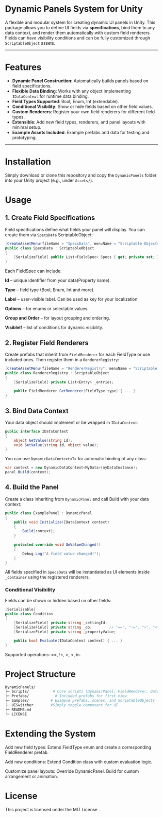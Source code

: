# Dynamic Panels System for Unity

A flexible and modular system for creating dynamic UI panels in Unity. This package allows you to define UI fields via **specifications**, bind them to any data context, and render them automatically with custom field renderers. Fields can have visibility conditions and can be fully customized through `ScriptableObject` assets.

---

# Features

- **Dynamic Panel Construction**: Automatically builds panels based on field specifications.
- **Flexible Data Binding**: Works with any object implementing `IDataContext` for runtime data binding.
- **Field Types Supported**: Bool, Enum, Int (extendable).
- **Conditional Visibility**: Show or hide fields based on other field values.
- **Custom Renderers**: Register your own field renderers for different field types.
- **Extensible**: Add new field types, renderers, and panel layouts with minimal setup.
- **Example Assets Included**: Example prefabs and data for testing and prototyping.

---

# Installation

Simply download or clone this repository and copy the `DynamicPanels` folder into your Unity project (e.g., under `Assets/`).  

# Usage

## 1. Create Field Specifications

Field specifications define what fields your panel will display. You can create them via `SpecsData` ScriptableObject:

```csharp
[CreateAssetMenu(fileName = "SpecsData", menuName = "Scriptable Objects/SpecsData")]
public class SpecsData : ScriptableObject
{
    [SerializeField] public List<FieldSpec> Specs { get; private set; }
}
```
Each FieldSpec can include:

**Id** – unique identifier from your data(Property name).

**Type** – field type (Bool, Enum, Int and more).

**Label** – user-visible label. Can be used as key for your localization

**Options** – for enums or selectable values.

**Group and Order** – for layout grouping and ordering.

**VisibleIf** – list of conditions for dynamic visibility.

## 2. Register Field Renderers

Create prefabs that inherit from `FieldRenderer` for each FieldType or use included ones. Then register them in a `RendererRegistry`:

```csharp
[CreateAssetMenu(fileName = "RendererRegistry", menuName = "Scriptable Objects/RendererRegistry")]
public class RendererRegistry : ScriptableObject
{
    [SerializeField] private List<Entry> _entries;
    
    public FieldRenderer GetRenderer(FieldType type) { ... }
}
```

## 3. Bind Data Context

Your data object should implement or be wrapped in `IDataContext`:

```csharp
public interface IDataContext
{
    object GetValue(string id);
    void SetValue(string id, object value);
}
```
You can use `DynamicDataContext<T>` for automatic binding of any class:

```csharp
var context = new DynamicDataContext<MyData>(myDataInstance);
panel.Build(context);
```

## 4. Build the Panel

Create a class inheriting from `DynamicPanel` and call Build with your data context:

```csharp
public class ExamplePanel : DynamicPanel
{
    public void Initialize(IDataContext context)
    {
        Build(context);
    }
    
    protected override void OnValueChanged()
    {
        Debug.Log("A field value changed!");
    }
}
```

All fields specified in `SpecsData` will be instantiated as UI elements inside `_container` using the registered renderers.

### Conditional Visibility

Fields can be shown or hidden based on other fields:

```csharp
[Serializable]
public class Condition
{
    [SerializeField] private string _settingId;
    [SerializeField] private string _op;        // "==", "!=", ">", "<", "in"
    [SerializeField] private string _propertyValue;

    public bool Evaluate(IDataContext context) { ... }
}
```
Supported operations: ==, !=, >, <, in.

# Project Structure

```bash
DynamicPanels/
├─ Scripts/           # Core scripts (DynamicPanel, FieldRenderer, DataContext)
├─ Prefabs/            # Included prefabs for first view
├─ Samples/          # Example prefabs, scenes, and ScriptableObjects
├─ UISwitcher        #Simply toggle component for UI
├─ README.md
└─ LICENSE
```

# Extending the System

Add new field types: Extend FieldType enum and create a corresponding FieldRenderer prefab.

Add new conditions: Extend Condition class with custom evaluation logic.

Customize panel layouts: Override DynamicPanel. Build for custom arrangement or animation.

# License

This project is licensed under the MIT License
.
